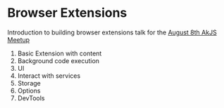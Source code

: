 # Browser Extensions

Introduction to building browser extensions talk for the [August 8th AkJS Meetup](https://www.meetup.com/AucklandJS/events/253281049/)

1.  Basic Extension with content
2.  Background code execution
3.  UI
4.  Interact with services
5.  Storage
6.  Options
7.  DevTools
